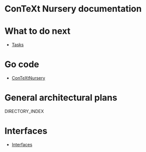 <header><title>ConTeXt Nursery documentation</title></header>

# ConTeXt Nursery documentation

# What to do next

- [Tasks](tasks/index.md)

# Go code

- [ConTeXtNursery](http://LOCAL_IP_ADDRESS:6061/pkg/github.com/diSimplex/ConTeXtNursery/)

# General architectural plans

DIRECTORY_INDEX

# Interfaces

- [Interfaces](interfaces/Readme.md)
